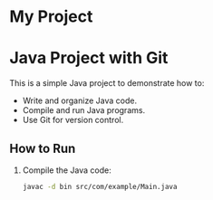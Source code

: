 # My Project
# Java Project with Git

This is a simple Java project to demonstrate how to:
- Write and organize Java code.
- Compile and run Java programs.
- Use Git for version control.

## How to Run
1. Compile the Java code:
   ```bash
   javac -d bin src/com/example/Main.java
